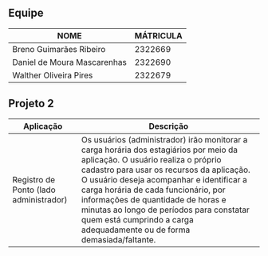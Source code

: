 ## Equipe
| NOME | MÁTRICULA |
|---|---|
| Breno Guimarães Ribeiro | 2322669 |
| Daniel de Moura Mascarenhas | 2322690 |
| Walther Oliveira Pires | 2322679 |

## Projeto 2
| Aplicação | Descrição |
| --- | --- |
| Registro de Ponto (lado administrador) | Os usuários (administrador) irão monitorar a carga horária dos estagiários por meio da aplicação. O usuário realiza o próprio cadastro para usar os recursos da aplicação. O usuário deseja acompanhar e identificar a carga horária de cada funcionário, por informações de quantidade de horas e minutas ao longo de períodos para constatar quem está cumprindo a carga adequadamente ou de forma demasiada/faltante. |
